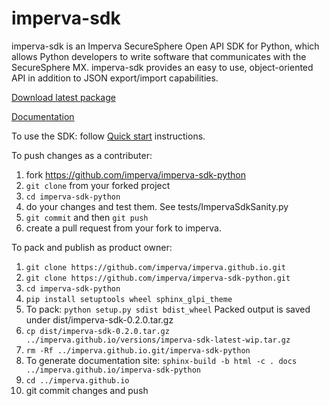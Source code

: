 imperva-sdk
===========

imperva-sdk is an Imperva SecureSphere Open API SDK for Python, which allows Python developers to write software that communicates with the SecureSphere MX. imperva-sdk provides an easy to use, object-oriented API in addition to JSON export/import capabilities.

[Download latest package](https://imperva.github.io/imperva-sdk-python/quickstart.html#downloads)

[Documentation](https://imperva.github.io/imperva-sdk-python/)

To use the SDK: follow [Quick start](https://imperva.github.io/imperva-sdk-python/quickstart.html) instructions.

To push changes as a contributer:
1. fork https://github.com/imperva/imperva-sdk-python
2. ``git clone`` from your forked project
3. ``cd imperva-sdk-python``
4. do your changes and test them. See tests/ImpervaSdkSanity.py
5. ``git commit`` and then ``git push``
6. create a pull request from your fork to imperva. 

To pack and publish as product owner:
1. ``git clone https://github.com/imperva/imperva.github.io.git``
2. ``git clone https://github.com/imperva/imperva-sdk-python.git``
3. ``cd imperva-sdk-python``
4. ``pip install setuptools wheel sphinx_glpi_theme``
5. To pack: ``python setup.py sdist bdist_wheel`` Packed output is saved under dist/imperva-sdk-0.2.0.tar.gz
6. ``cp dist/imperva-sdk-0.2.0.tar.gz ../imperva.github.io/versions/imperva-sdk-latest-wip.tar.gz``
7. ``rm -Rf ../imperva.github.io.git/imperva-sdk-python``
8. To generate documentation site: ``sphinx-build -b html -c . docs ../imperva.github.io/imperva-sdk-python``
9. ``cd ../imperva.github.io``
10. git commit changes and push
